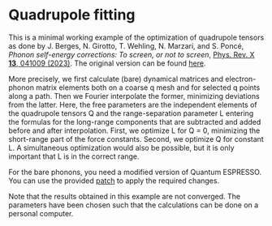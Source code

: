 # Quadrupole fitting

This is a minimal working example of the optimization of quadrupole tensors as
done by J. Berges, N. Girotto, T. Wehling, N. Marzari, and S. Poncé, *Phonon
self-energy corrections: To screen, or not to screen*, [Phys. Rev. X **13**,
041009 (2023)](https://doi.org/10.1103/PhysRevX.13.041009). The original version
can be found [here](https://doi.org/10.24435/materialscloud:he-pv).

More precisely, we first calculate (bare) dynamical matrices and electron-phonon
matrix elements both on a coarse q mesh and for selected q points along a path.
Then we Fourier interpolate the former, minimizing deviations from the latter.
Here, the free parameters are the independent elements of the quadrupole tensors
Q and the range-separation parameter L entering the formulas for the long-range
components that are subtracted and added before and after interpolation. First,
we optimize L for Q = 0, minimizing the short-range part of the force constants.
Second, we optimize Q for constant L. A simultaneous optimization would also be
possible, but it is only important that L is in the correct range.

For the bare phonons, you need a modified version of Quantum ESPRESSO. You
can use the provided [patch](../../patches) to apply the required changes.

Note that the results obtained in this example are not converged. The parameters
have been chosen such that the calculations can be done on a personal computer.
